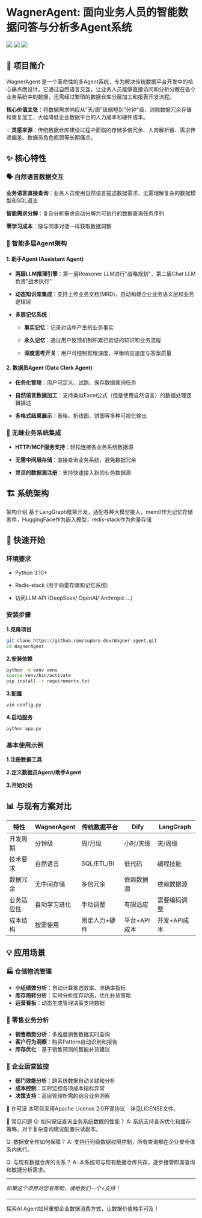 # WagnerAgent: 面向业务人员的智能数据问答与分析多Agent系统
![](https://img.shields.io/badge/AI-Agent-orange)
![](https://img.shields.io/badge/License-Apache2.0-blue)
![](https://img.shields.io/badge/Python-3.10+-green)

## 🎯 项目简介
WagnerAgent 是一个革命性的多Agent系统，专为解决传统数据平台开发中的核心痛点而设计。它通过自然语言交互，让业务人员能够直接访问和分析分散在各个业务系统中的数据，无需经过繁琐的数据仓库分层加工和报表开发流程。

**核心价值主张**：将数据需求响应从"天/周"级缩短到"分钟"级，消除数据冗余存储和重复加工，大幅降低企业数据平台的人力成本和硬件成本。

💡 **灵感来源**：传统数据仓库建设过程中面临的存储多倍冗余、人肉解析器、需求传递偏差、数据员角色瓶颈等长期痛点。

## ✨ 核心特性
### 🗣️ 自然语言数据交互
**业务语言直接查询**：业务人员使用自然语言描述数据需求，无需理解复杂的数据模型和SQL语法

**智能需求分解**：复杂分析需求自动分解为可执行的数据查询任务序列

**零学习成本**：像与同事对话一样获取数据洞察

### 🧠 智能多层Agent架构
#### 1. 助手Agent (Assistant Agent)
- **两层LLM推理引擎**：第一层Reasoner LLM进行"战略规划"，第二层Chat LLM负责"战术执行"

- **动态知识库集成**：支持上传业务文档(MRD)，自动构建企业业务语义层和业务逻辑层

- **多层记忆系统**：
  - **事实记忆**：记录对话中产生的业务事实

  - **永久记忆**：通过用户反馈机制积累已验证的知识和业务流程

  - **深度思考开关**：用户可控制推理深度，平衡响应速度与答案质量

#### 2. 数据员Agent (Data Clerk Agent)
- **任务化管理**：用户可定义、试跑、保存数据查询任务

- **自然语言数据加工**：支持类似Excel公式（但是使用自然语言）的数据处理逻辑描述

- **多格式结果展示**：表格、折线图、饼图等多种可视化输出

### 🔌 无缝业务系统集成
- **HTTP/MCP服务支持**：轻松连接各业务系统数据源

- **无需中间层存储**：直接查询业务系统，避免数据冗余

- **灵活的数据源注册**：支持快速接入新的业务数据源

## 🏗️ 系统架构

架构介绍
基于LangGraph框架开发，适配各种大模型接入，mem0作为记忆存储套件，HuggingFace作为嵌入模型，redis-stack作为向量存储


## 🚀 快速开始
### 环境要求
- Python 3.10+

- Redis-stack (用于向量存储和记忆系统)

- 访问LLM API (DeepSeek/ OpenAI/ Anthropic ...)

### 安装步骤

**1.克隆项目**

```bash
git clone https://github.com/supbro-dev/Wagner-agent.git
cd WagnerAgent
```

**2.安装依赖**

```bash
python -m venv venv
source venv/bin/activate
pip install -r requirements.txt
```

**3.配置**
```bash
vim config.py
```

**4.启动服务**
```bash
python app.py
```

### 基本使用示例
**1.注册数据工具**

**2.定义数据员Agent/助手Agent**

**3.开始对话**

## 📊 与现有方案对比

| 特性	| WagnerAgent | 传统数据平台   | Dify | LangGraph |
|-------|-------|----------| -------|-------|
| 开发周期 |	分钟级 | 	周/月级    |	小时/天级 |	天/周级 |  
| 技术要求 |	自然语言	| SQL/ETL/BI |	低代码 |	编程技能 |
| 数据冗余 |	无中间存储 | 多倍冗余 |	依赖数据源 |	依赖数据源 |
| 业务适应性 |	自动学习进化 |	手动调整 |	有限适应 |	需要编码调整 |
| 成本结构 | 按需使用 |	固定人力+硬件 |	平台+API成本 |	开发+API成本 |


## 💡 应用场景
### 🏭 仓储物流管理
- **小组绩效分析**：自动计算拣选效率、准确率指标
- **库存周转分析**：实时分析库存动态，优化补货策略
- **运营看板**：动态生成管理决策支持数据

### 🛒 零售业务分析
- **销售趋势分析**：多维度销售数据实时查询
- **客户行为洞察**：购买Pattern自动识别和报告
- **库存优化**：基于销售预测的智能补货建议

### 🏢 企业运营监控
- **部门效能分析**：跨系统数据自动关联和分析
- **成本控制**：实时监控各项成本指标异常
- **决策支持**：高层管理所需的综合业务洞察

📄 许可证
本项目采用Apache License 2.0开源协议 - 详见LICENSE文件。

🙋 常见问题
Q: 如何保证查询业务系统数据的性能？
A: 系统支持查询优化和缓存策略，对于复杂查询建议配置只读副本。

Q: 数据安全性如何保障？
A: 支持行列级数据权限控制，所有查询都在企业安全体系内执行。

Q: 与现有数据仓库的关系？
A: 本系统可与现有数据仓库共存，逐步接管即席查询和敏捷分析需求。

---------------------

*如果这个项目对您有帮助，请给我们一个⭐️支持！*

---------------------

探索AI Agent如何重塑企业数据消费方式，让数据价值触手可及！